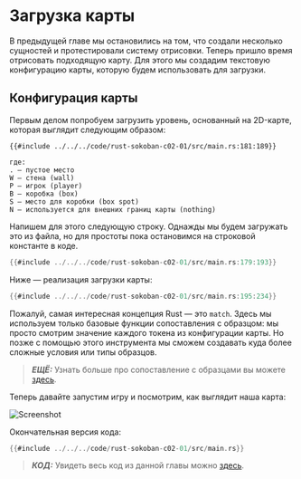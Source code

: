 # Загрузка карты

В предыдущей главе мы остановились на том, что создали несколько сущностей и протестировали систему отрисовки. Теперь пришло время отрисовать подходящую карту. Для этого мы создадим текстовую конфигурацию карты, которую будем использовать для загрузки.

## Конфигурация карты

Первым делом попробуем загрузить уровень, основанный на 2D-карте, которая выглядит следующим образом:

```
{{#include ../../../code/rust-sokoban-c02-01/src/main.rs:181:189}}

где:
. — пустое место
W — стена (wall)
P — игрок (player)
B — коробка (box)
S — место для коробки (box spot)
N — используется для внешних границ карты (nothing)
```

Напишем для этого следующую строку. Однажды мы будем загружать это из файла, но для простоты пока остановимся на строковой константе в коде.

```rust
{{#include ../../../code/rust-sokoban-c02-01/src/main.rs:179:193}}
```

Ниже — реализация загрузки карты:

```rust
{{#include ../../../code/rust-sokoban-c02-01/src/main.rs:195:234}}
```

Пожалуй, самая интересная концепция Rust — это `match`. Здесь мы используем только базовые функции сопоставления с образцом: мы просто смотрим значение каждого токена из конфигурации карты. Но позже с помощью этого инструмента мы сможем создавать куда более сложные условия или типы образцов.

> ***ЕЩЁ:*** Узнать больше про сопоставление с образцами вы можете [здесь](https://doc.rust-lang.org/book/ch06-02-match.html).

Теперь давайте запустим игру и посмотрим, как выглядит наша карта:

![Screenshot](./images/map.png)

Окончательная версия кода:

```rust
{{#include ../../../code/rust-sokoban-c02-01/src/main.rs}}
```

> ***КОД:*** Увидеть весь код из данной главы можно [здесь](https://github.com/iolivia/rust-sokoban/tree/master/code/rust-sokoban-c02-01).
